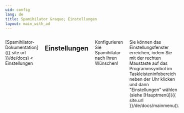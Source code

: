 ```yaml
---
uid: config
lang: de
title: Spamihilator &raquo; Einstellungen
layout: main_with_ad
---
```


<div class="row">
<div class="twelve columns" markdown="1">

[Spamihilator-Dokumentation]({{ site.url }}/de/docs) &laquo; Einstellungen

## Einstellungen

Konfigurieren Sie Spamihilator nach Ihren Wünschen!

Sie können das Einstellungsfenster erreichen, indem Sie mit der rechten Maustaste auf das Programmsymbol im Taskleisteninfobereich neben der Uhr klicken und dann "Einstellungen" wählen (siehe [Hauptmenü]({{ site.url }}/de/docs/mainmenu)).

</div>
</div>
